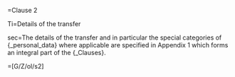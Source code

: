 =Clause 2

Ti=Details of the transfer

sec=The details of the transfer and in particular the special categories of {_personal_data} where applicable are specified in Appendix 1 which forms an integral part of the {_Clauses}.

=[G/Z/ol/s2]
